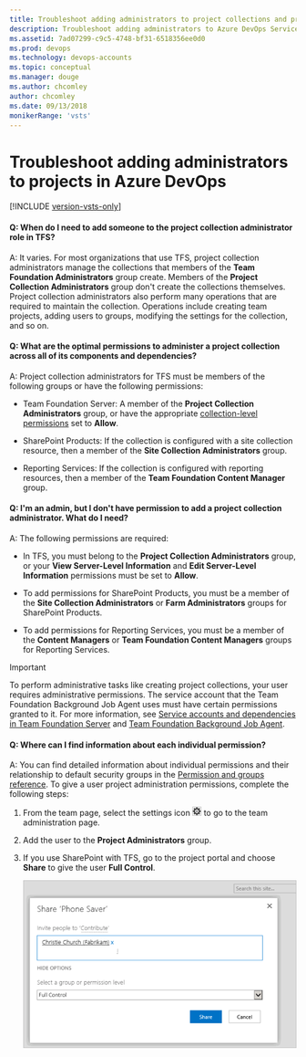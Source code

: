 ```yaml
---
title: Troubleshoot adding administrators to project collections and projects
description: Troubleshoot adding administrators to Azure DevOps Services project collections and projects 
ms.assetid: 7ad07299-c9c5-4748-bf31-6518356ee0d0
ms.prod: devops
ms.technology: devops-accounts
ms.topic: conceptual
ms.manager: douge  
ms.author: chcomley
author: chcomley
ms.date: 09/13/2018
monikerRange: 'vsts'
---
```


# Troubleshoot adding administrators to projects in Azure DevOps

[!INCLUDE [version-vsts-only](../../_shared/version-vsts-only.md)]

#### Q: When do I need to add someone to the project collection administrator role in TFS?

A: It varies. For most organizations that use TFS, project collection administrators manage the collections that members of the **Team Foundation Administrators** group create. Members of the **Project Collection Administrators** group don't create the collections themselves. Project collection administrators also perform many operations that are required to maintain the collection. Operations include creating team projects, adding users to groups, modifying the settings for the collection, and so on.

#### Q: What are the optimal permissions to administer a project collection across all of its components and dependencies?

A: Project collection administrators for TFS must be members of the following groups or have the following permissions:

- Team Foundation Server: A member of the **Project Collection Administrators** group, or have the appropriate [collection-level permissions](../../organizations/security/permissions.md#collection) set to **Allow**.

- SharePoint Products: If the collection is configured with a site collection resource, then a member of the **Site Collection Administrators** group.

- Reporting Services: If the collection is configured with reporting resources, then a member of the **Team Foundation Content Manager** group.

#### Q: I'm an admin, but I don't have permission to add a project collection administrator. What do I need?

A: The following permissions are required:

- In TFS, you must belong to the **Project Collection Administrators** group, or your **View Server-Level Information** and **Edit Server-Level Information** permissions must be set to **Allow**.

- To add permissions for SharePoint Products, you must be a member of the **Site Collection Administrators** or **Farm Administrators** groups for SharePoint Products.

- To add permissions for Reporting Services, you must be a member of the **Content Managers** or **Team Foundation Content Managers** groups for Reporting Services.

> [!Important]
> To perform administrative tasks like creating project collections, your user requires administrative permissions. The service account that the Team Foundation Background Job Agent uses must have certain permissions granted to it. For more information, see [Service accounts and dependencies in Team Foundation Server](/tfs/server/admin/service-accounts-dependencies-tfs) and [Team Foundation Background Job Agent](/tfs/server/architecture/background-job-agent).

#### Q: Where can I find information about each individual permission?

A: You can find detailed information about individual permissions and their relationship to default security groups in the [Permission and groups reference](../../organizations/security/permissions.md). To give a user project administration permissions, complete the following steps:

1. From the team page, select the settings icon ![Settings icon](_img/admin-gear-icon.png) to go to the team administration page.

2. Add the user to the **Project Administrators** group.

3. If you use SharePoint with TFS, go to the project portal and choose **Share** to give the user **Full Control**.

   ![Choose the SharePoint group and add users](_img/add-administrator-tfs/invite-administrators.png)
